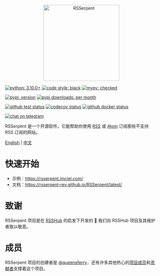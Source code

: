 <p align="center">
<img alt="RSSerpent" src="https://ghproxy.imciel.com/https://raw.githubusercontent.com/RSSerpent-Rev/RSSerpent/main/docs/__asset__/logo-200.png" width="250" />
</p>

[![python: 3.10.0+](https://img.shields.io/badge/python->=3.10.0-blue.svg)](https://www.python.org/downloads/)
[![code style: black](https://img.shields.io/badge/code%20style-black-000000.svg)](https://github.com/psf/black)
[![mypy: checked](https://img.shields.io/badge/mypy-checked-blue.svg)](https://github.com/python/mypy)

[![pypi: version](https://img.shields.io/pypi/v/rsserpent-rev)](https://pypi.org/project/rsserpent-rev/)
[![pypi downloads: per month](https://img.shields.io/pypi/dm/rsserpent-rev)](https://pypi.org/project/rsserpent-rev/)

[![github test status](https://img.shields.io/github/actions/workflow/status/RSSerpent-Rev/RSSerpent/test.yaml?branch=main&label=test&logo=github&message=passed)](https://github.com/RSSerpent-Rev/RSSerpent/actions/workflows/test.yaml)
[![codecov status](https://codecov.io/gh/RSSerpent-Rev/RSSerpent/branch/main/graph/badge.svg?token=FQZ5OWOQRO)](https://codecov.io/gh/RSSerpent-Rev/RSSerpent)
[![github docker status](https://img.shields.io/github/actions/workflow/status/RSSerpent-Rev/RSSerpent/docker.yaml?label=docker&logo=docker)](https://github.com/RSSerpent-Rev/RSSerpent/actions/workflows/docker.yaml)

[![chat on telegram](https://img.shields.io/badge/chat%20on-telegram-blue.svg)](https://t.me/rsserpent_rev)

RSSerpent 是一个开源软件。它能帮助你使用 [RSS](https://zh.wikipedia.org/wiki/RSS) 或 [Atom](https://zh.wikipedia.org/zh-cn/Atom_(%E6%A8%99%E6%BA%96)) 订阅那些不支持 RSS 订阅的网站。

[English](https://github.com/RSSerpent-Rev/RSSerpent/blob/main/README.md) | [中文](https://github.com/RSSerpent-Rev/RSSerpent/blob/main/README.zh.md)

# 快速开始

- 示例：<https://rsserpent.imciel.com/>
- 文档：<https://rsserpent-rev.github.io/RSSerpent/latest/>

# 致谢

RSSerpent 项目是在 [RSSHub](https://github.com/DIYgod/RSSHub) 的启发下开发的 🎉 我们向 RSSHub 项目及其维护者致以敬意。

<!-- ## 赞助商

<a href="https://linktr.ee/rss3" target="_blank"><img alt="rss3" src="https://ipfs.rss3.page/ipfs/QmUG6H3Z7D5P511shn7sB4CPmpjH5uZWu4m5mWX7U3Gqbu" width="200" /></a> -->

# 成员

RSSerpent 项目的创建者是 [@queensferry](https://github.com/queensferryme/)，还有许多其他热心的[项目成员](https://github.com/orgs/RSSerpent/people)和[贡献者](https://github.com/RSSerpent-Rev/RSSerpent/graphs/contributors)支撑着这个项目。
